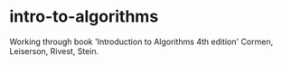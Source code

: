 # intro-to-algorithms
Working through book 'Introduction to Algorithms 4th edition' Cormen, Leiserson, Rivest, Stein.

